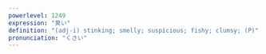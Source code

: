 ```yaml
---
powerlevel: 1249
expression: "臭い"
definition: "(adj-i) stinking; smelly; suspicious; fishy; clumsy; (P)"
pronunciation: "くさい"
---
```

